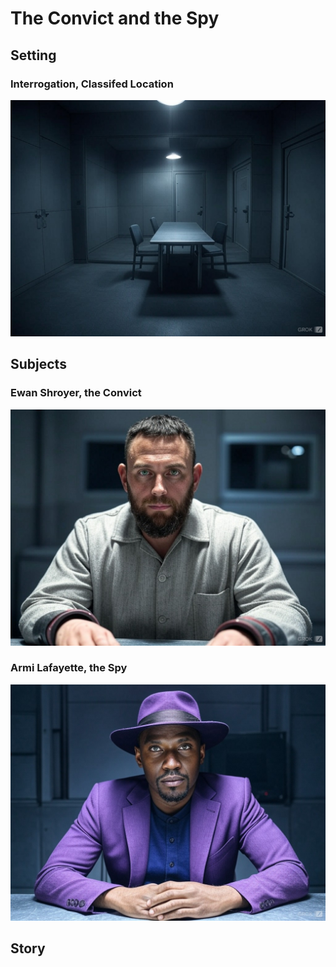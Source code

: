 # The Convict and the Spy

## Setting

### Interrogation, Classifed Location

![Prison](../images/CoS/interrogation.jpeg)

## Subjects

### Ewan Shroyer, the Convict

![The Shadow](../images/CoS/shroyer3.jpeg)

### Armi Lafayette, the Spy

![Lee](../images/CoS/armi.jpeg)

## Story